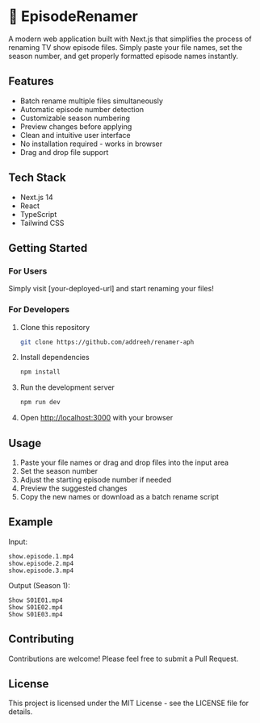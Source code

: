 # 📁 EpisodeRenamer

A modern web application built with Next.js that simplifies the process of renaming TV show episode files. Simply paste your file names, set the season number, and get properly formatted episode names instantly.

## Features

- Batch rename multiple files simultaneously
- Automatic episode number detection
- Customizable season numbering
- Preview changes before applying
- Clean and intuitive user interface
- No installation required - works in browser
- Drag and drop file support

## Tech Stack

- Next.js 14
- React
- TypeScript
- Tailwind CSS

## Getting Started

### For Users
Simply visit [your-deployed-url] and start renaming your files!

### For Developers

1. Clone this repository
   ```bash
   git clone https://github.com/addreeh/renamer-aph
   ```

2. Install dependencies
   ```bash
   npm install
   ```

3. Run the development server
   ```bash
   npm run dev
   ```

4. Open [http://localhost:3000](http://localhost:3000) with your browser

## Usage

1. Paste your file names or drag and drop files into the input area
2. Set the season number
3. Adjust the starting episode number if needed
4. Preview the suggested changes
5. Copy the new names or download as a batch rename script

## Example

Input:
```
show.episode.1.mp4
show.episode.2.mp4
show.episode.3.mp4
```

Output (Season 1):
```
Show S01E01.mp4
Show S01E02.mp4
Show S01E03.mp4
```

## Contributing

Contributions are welcome! Please feel free to submit a Pull Request.

## License

This project is licensed under the MIT License - see the LICENSE file for details.
